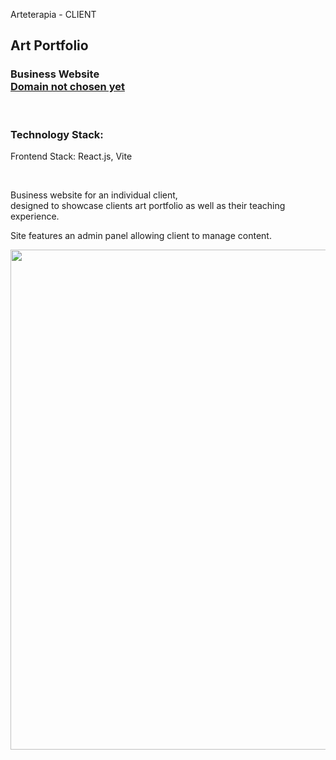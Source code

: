 <p>Arteterapia - CLIENT</p>
<h2>
   Art Portfolio<br />
</h1>
<h3>
  Business Website <br />
  <a href="">Domain not chosen yet</a> <br />
</h3>

<br />

<h3>Technology Stack:</h3>
<p>
  Frontend Stack: React.js, Vite <br />
</p>

<br />

<p>
  Business website for an individual client, <br />
  designed to showcase clients art portfolio as well as their teaching experience. <br />
</p>
<p>
   Site features an admin panel allowing client to manage content. <br />
</p>

<img src="https://github.com/user-attachments/assets/b68d181d-303a-40c7-812f-c0ba7339812d" width="800px" height="auto"/>
